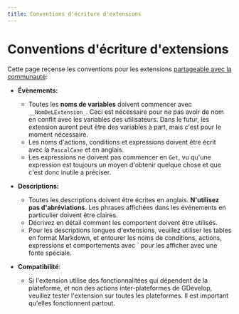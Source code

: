 ```yaml
---
title: Conventions d'écriture d'extensions
---
```

# Conventions d'écriture d'extensions

Cette page recense les conventions pour les extensions [partageable avec la communauté](/gdevelop5/extensions/share):

* **Évènements:**
  * Toutes les **noms de variables** doivent commencer avec `__NomDeLExtension_`. Ceci est nécessaire pour ne pas avoir de nom en conflit avec les variables des utilisateurs. Dans le futur,  les extension auront peut être des variables à part, mais c'est pour le moment nécessaire.
  * Les noms d'actions, conditions et expressions doivent être écrit avec la `PascalCase` et en anglais.
  * Les expressions ne doivent pas commencer en `Get`, vu qu'une expression est toujours un moyen d'obtenir quelque chose et que c'est donc inutile a préciser.

* **Descriptions:**
  * Toutes les descriptions doivent être écrites en anglais. **N'utilisez pas d'abréviations**. Les phrases affichées dans les événements en particulier doivent être claires.
  * Décrivez en détail comment les comportent doivent être utilisés.
  * Pour les descriptions longues d'extensions, veuillez utiliser les tables en format Markdown, et entourer les noms de conditions, actions, expressions et comportements avec ` pour les afficher avec une fonte spéciale.

* **Compatibilité**:
  * Si l'extension utilise des fonctionnalitées qui dépendent de la plateforme, et non des actions inter-plateformes de GDevelop, veuillez tester l'extension sur toutes les plateformes. Il est important qu'elles fonctionnent partout.
